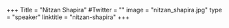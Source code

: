 +++
Title = "Nitzan Shapira"
#Twitter = ""
image = "nitzan_shapira.jpg"
type = "speaker"
linktitle = "nitzan-shapira"
+++